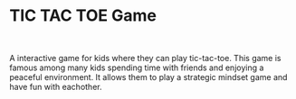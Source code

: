<h1>TIC TAC TOE Game</h1><br>
<p>
  A interactive game for kids where they can play tic-tac-toe. This game is famous among many kids spending time with friends and enjoying a peaceful environment.
  It allows them to play a strategic mindset game and have fun with eachother.
</p>
